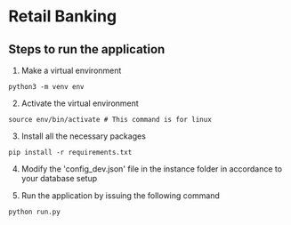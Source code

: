 # Retail Banking 


## Steps to run the application

1. Make a virtual environment

```
python3 -m venv env
```

2. Activate the virtual environment

```
source env/bin/activate # This command is for linux 
```

3. Install all the necessary packages

```
pip install -r requirements.txt
```

4. Modify the 'config_dev.json' file in the instance folder in accordance to your database setup

5. Run the application by issuing the following command

```
python run.py
```
